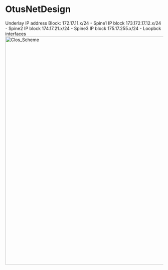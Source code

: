 # OtusNetDesign
<uh3>Underlay IP address Block:</uh3>
172.17.11.x/24 - Spine1 IP block
173.172.17.12.x/24 - Spine2 IP block
174.17.21.x/24 - Spine3 IP block
175.17.255.x/24 - Loopbck interfaces
<img width="729" alt="Clos_Scheme" src="https://user-images.githubusercontent.com/39993377/117587840-8bf79980-b128-11eb-96c9-f2199b558861.png">
